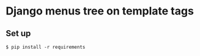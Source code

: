 Django menus tree on template tags
==================================

Set up
------
    $ pip install -r requirements
